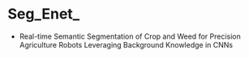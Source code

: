 # Seg_Enet_

* Real-time Semantic Segmentation of Crop and Weed for Precision Agriculture Robots Leveraging Background Knowledge in CNNs

